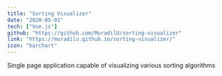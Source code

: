 ```yaml
---
title: "Sorting Visualizer"
date: "2020-05-01"
tech: ["Vue.js"]
github: "https://github.com/MuradilU/sorting-visualizer"
link: "https://muradilu.github.io/sorting-visualizer/"
icon: "barchart"
---
```


Single page application capable of visualizing various sorting algorithms
